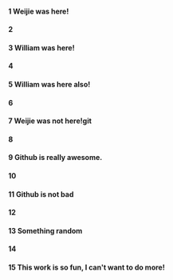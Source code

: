 #### 1 Weijie was here!
#### 2
#### 3 William was here!
#### 4
#### 5 William was here also!
#### 6
#### 7 Weijie was not here!git
#### 8
#### 9 Github is really awesome.
#### 10
#### 11 Github is not bad
#### 12
#### 13 Something random
#### 14
#### 15 This work is so fun, I can't want to do more!
